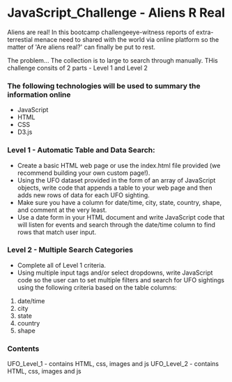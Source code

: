 # JavaScript_Challenge - Aliens R Real

Aliens are real! In this bootcamp challengeeye-witness reports of extra-terrestial menace need to shared with the world via online platform so the matter of 'Are aliens real?' can finally be put to rest.

The problem... The collection is to large to search through manually. 
THis challenge consits of 2 parts - Level 1 and Level 2

### The following technologies will be used to summary the information online
* JavaScript
* HTML
* CSS
* D3.js

### Level 1 - Automatic Table and Data Search:
* Create a basic HTML web page or use the index.html file provided (we recommend building your own custom page!).
* Using the UFO dataset provided in the form of an array of JavaScript objects, write code that appends a table to your web page and then adds new rows of data for each UFO sighting.
* Make sure you have a column for date/time, city, state, country, shape, and comment at the very least.
* Use a date form in your HTML document and write JavaScript code that will listen for events and search through the date/time column to find rows that match user input.

### Level 2 - Multiple Search Categories
* Complete all of Level 1 criteria.
* Using multiple input tags and/or select dropdowns, write JavaScript code so the user can to set multiple filters and search for UFO sightings using the following criteria based on the table columns:

1. date/time
2. city
3. state
4. country
5. shape

### Contents
UFO_Level_1 - contains HTML, css, images and js
UFO_Level_2 - contains HTML, css, images and js

